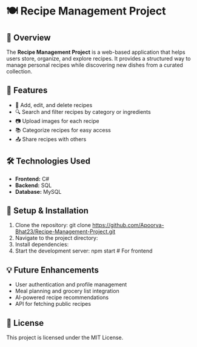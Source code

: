 # 🍽️ Recipe Management Project

## 📌 Overview
The **Recipe Management Project** is a web-based application that helps users store, organize, and explore recipes. It provides a structured way to manage personal recipes while discovering new dishes from a curated collection.

## 🚀 Features
- 📝 Add, edit, and delete recipes
- 🔍 Search and filter recipes by category or ingredients
- 📷 Upload images for each recipe
- 📚 Categorize recipes for easy access
- 📤 Share recipes with others

## 🛠️ Technologies Used
- **Frontend:** C#
- **Backend:** SQL
- **Database:** MySQL

## 🔧 Setup & Installation
1. Clone the repository:
git clone https://github.com/Apoorva-Bhat23/Recipe-Management-Project.git
2. Navigate to the project directory:
3. Install dependencies:
4. Start the development server: npm start # For frontend

## 💡 Future Enhancements
- User authentication and profile management
- Meal planning and grocery list integration
- AI-powered recipe recommendations
- API for fetching public recipes

## 📜 License
This project is licensed under the MIT License.

